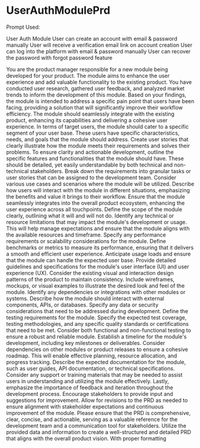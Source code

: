# UserAuthModulePrd

Prompt Used:


User Auth Module
User can create an account with email & password manually
User will receive a verification email link on account creation
User can log into the platform with email & password manually
User can recover the password with forgot password feature



You are the product manager responsible for a new module being developed for your product. The module aims to enhance the user experience and add valuable functionality to the existing product. You have conducted user research, gathered user feedback, and analyzed market trends to inform the development of this module.
Based on your findings, the module is intended to address a specific pain point that users have been facing, providing a solution that will significantly improve their workflow efficiency. The module should seamlessly integrate with the existing product, enhancing its capabilities and delivering a cohesive user experience.
In terms of target users, the module should cater to a specific segment of your user base. These users have specific characteristics, needs, and goals that the module should address. Create user stories that clearly illustrate how the module meets their requirements and solves their problems.
To ensure clarity and actionable development, outline the specific features and functionalities that the module should have. These should be detailed, yet easily understandable by both technical and non-technical stakeholders. Break down the requirements into granular tasks or user stories that can be assigned to the development team.
Consider various use cases and scenarios where the module will be utilized. Describe how users will interact with the module in different situations, emphasizing the benefits and value it brings to their workflow. Ensure that the module seamlessly integrates into the overall product ecosystem, enhancing the user experience across all touchpoints.
Define the scope of the module clearly, outlining what it will and will not do. Identify any technical or resource limitations that may impact the module's development or usage. This will help manage expectations and ensure that the module aligns with the available resources and timeframe.
Specify any performance requirements or scalability considerations for the module. Define benchmarks or metrics to measure its performance, ensuring that it delivers a smooth and efficient user experience. Anticipate usage loads and ensure that the module can handle the expected user base.
Provide detailed guidelines and specifications for the module's user interface (UI) and user experience (UX). Consider the existing visual and interaction design patterns of the product to maintain consistency. Include wireframes, mockups, or visual examples to illustrate the desired look and feel of the module.
Identify any dependencies or integrations with other modules or systems. Describe how the module should interact with external components, APIs, or databases. Specify any data or security considerations that need to be addressed during development.
Define the testing requirements for the module. Specify the expected test coverage, testing methodologies, and any specific quality standards or certifications that need to be met. Consider both functional and non-functional testing to ensure a robust and reliable module.
Establish a timeline for the module's development, including key milestones or deliverables. Consider dependencies on other modules or product releases to ensure a cohesive roadmap. This will enable effective planning, resource allocation, and progress tracking.
Describe the expected documentation for the module, such as user guides, API documentation, or technical specifications. Consider any support or training materials that may be needed to assist users in understanding and utilizing the module effectively.
Lastly, emphasize the importance of feedback and iteration throughout the development process. Encourage stakeholders to provide input and suggestions for improvement. Allow for revisions to the PRD as needed to ensure alignment with stakeholder expectations and continuous improvement of the module.
Please ensure that the PRD is comprehensive, clear, concise, and actionable, serving as a valuable reference for the development team and a communication tool for stakeholders. Utilize the provided data and information to create a well-structured and detailed PRD that aligns with the overall product vision. With proper formatting
